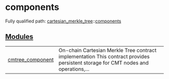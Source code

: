 # components

Fully qualified path: [cartesian_merkle_tree](./cartesian_merkle_tree.md)::[components](./cartesian_merkle_tree-components.md)


## [Modules](./cartesian_merkle_tree-components-modules.md)

| | |
|:---|:---|
| [cmtree_component](./cartesian_merkle_tree-components-cmtree_component.md) | On-chain Cartesian Merkle Tree contract implementation This contract provides persistent storage for CMT nodes and operations,... |
